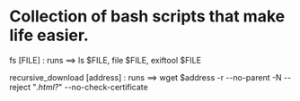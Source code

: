 Collection of bash scripts that make life easier.
===================================================
fs [FILE] : runs ==> ls $FILE, file $FILE, exiftool $FILE

recursive_download [address] : runs ==> wget $address -r --no-parent -N --reject "*.html?*" --no-check-certificate


